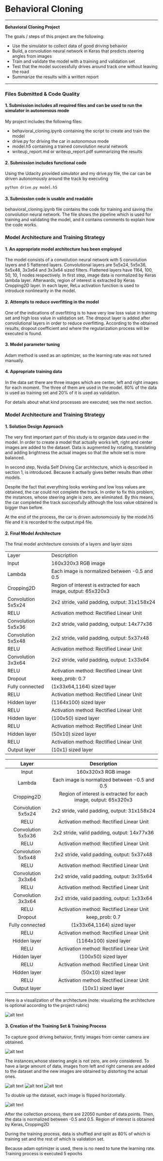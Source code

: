 # **Behavioral Cloning** 
---
**Behavioral Cloning Project**

The goals / steps of this project are the following:
* Use the simulator to collect data of good driving behavior
* Build, a convolution neural network in Keras that predicts steering angles from images
* Train and validate the model with a training and validation set
* Test that the model successfully drives around track one without leaving the road
* Summarize the results with a written report


[//]: # (Image References)

[image1]: ./examples/architecture.JPG "Model Architecture"
[image2]: ./examples/center.png "Image from center camera"
[image3]: ./examples/center_flip.png "Flipped image from center camera"
[image4]: ./examples/center_augment.png "Distortion applied on the image"
[image5]: ./examples/left.png "Image from left camera"
[image6]: ./examples/right.png "Image from right camera"

---
### Files Submitted & Code Quality

#### 1. Submission includes all required files and can be used to run the simulator in autonomous mode

My project includes the following files:
* behavioral_cloning.ipynb containing the script to create and train the model
* drive.py for driving the car in autonomous mode
* model.h5 containing a trained convolution neural network 
* writeup_report.md or writeup_report.pdf summarizing the results

#### 2. Submission includes functional code
Using the Udacity provided simulator and my drive.py file, the car can be driven autonomously around the track by executing 
```sh
python drive.py model.h5
```

#### 3. Submission code is usable and readable

behavioral_cloning.ipynb file contains the code for training and saving the convolution neural network. The file shows the pipeline which is used for training and validating the model, and it contains comments to explain how the code works.

### Model Architecture and Training Strategy

#### 1. An appropriate model architecture has been employed

The model consists of a convolution neural network with 5 convolution layers and 5 flattened layers. Convolutional layers are 5x5x24, 5x5x36, 5x5x48, 3x3x64 and 3x3x64 sized filters. Flattened layers have 1164, 100, 50, 10, 1 nodes respectively. In first step, image data is normalized by Keras lambda layer. Afterwards, region of interest is extracted by Keras Cropping2D layer. In each layer, ReLu activation function is used to introduce nonlinearity in the model. 

#### 2. Attempts to reduce overfitting in the model

One of the indications of overfitting is to have very low loss value in training set and high loss value in validation set. 
The dropout layer is added after convolutional layers in order to reduce overfitting. According to the obtained results, dropout coefficient and where the regularization process will be executed is found. 

#### 3. Model parameter tuning

Adam method is used as an optimizer, so the learning rate was not tuned manually.

#### 4. Appropriate training data

In the data set there are three images which are center, left and right images for each moment. The three of them are used in the model. 80% of the data is used as training set and 20% of it is used as validation. 

For details about what kind processes are executed, see the next section. 

### Model Architecture and Training Strategy

#### 1. Solution Design Approach

The very first important part of this study is to organize data used in the model. In order to create a model that actually works left, right and center images are added to the dataset. Data is augmented by rotating, translating and adding brightness the actual images so that the whole set is more balanced. 

In second step, Nvidia Self Driving Car architecture, which is described in section 1, is introduced. Because it actually gives better results than other models. 

Despite the fact that everything looks working and low loss values are obtained, the car could not complete the track. In order to fix this problem, the instances, whose steering angle is zero, are eliminated. By this means, the car completed the track successfully although the loss value obtained is bigger than before. 

At the end of the process, the car is driven autonomously by the model.h5 file and it is recorded to the output.mp4 file. 

#### 2. Final Model Architecture

The final model architecture consists of a layers and layer sizes

<table>
  <tr>
    <td>Layer</td>
    <td>Description</td>
  </tr>
  <tr>
    <td>Input</td>
    <td>160x320x3 RGB image</td>
  </tr>
  <tr>
    <td>Lambda</td>
    <td>Each image is normalized between -0.5 and 0.5</td>
  </tr>
  <tr>
    <td>Cropping2D</td>
    <td>Region of interest is extracted for each image, output: 65x320x3</td>
  </tr>
  <tr>
    <td>Convolution 5x5x24</td>
    <td>2x2 stride, valid padding, output: 31x158x24</td>
  </tr>
  <tr>
    <td>RELU</td>
    <td>Activation method: Rectified Linear Unit</td>
  </tr>
  <tr>
    <td>Convolution 5x5x36</td>
    <td>2x2 stride, valid padding, output: 14x77x36</td>
  </tr>
  <tr>
    <td>Convolution 5x5x48</td>
    <td>2x2 stride, valid padding, output: 5x37x48</td>
  </tr>
  <tr>
    <td>RELU</td>
    <td>Activation method: Rectified Linear Unit</td>
  </tr>
  <tr>
    <td>Convolution 3x3x64</td>
    <td>2x2 stride, valid padding, output: 1x33x64</td>
  </tr>
  <tr>
    <td>RELU</td>
    <td>Activation method: Rectified Linear Unit</td>
  </tr>
  <tr>
    <td>Dropout</td>
    <td>keep_prob: 0.7</td>
  </tr>
  <tr>
    <td>Fully connected</td>
    <td>(1x33x64,1164) sized layer</td>
  </tr>
  <tr>
    <td>RELU</td>
    <td>Activation method: Rectified Linear Unit</td>
  </tr>
  <tr>
    <td>Hidden layer</td>
    <td>(1164x100) sized layer</td>
  </tr>
  <tr>
    <td>RELU</td>
    <td>Activation method: Rectified Linear Unit</td>
  </tr>
  <tr>
    <td>Hidden layer</td>
    <td>(100x50) sized layer</td>
  </tr>
  <tr>
    <td>RELU</td>
    <td>Activation method: Rectified Linear Unit</td>
  </tr>
  <tr>
    <td>Hidden layer</td>
    <td>(50x10) sized layer</td>
  </tr>
  <tr>
    <td>RELU</td>
    <td>Activation method: Rectified Linear Unit</td>
  </tr>
  <tr>
    <td>Output layer</td>
    <td>(10x1) sized layer</td>
  </tr>
</table>


| Layer         		|     Description	        					| 
|:-----------------:|:-----------------------------------------------------------------------:| 
| Input         		| 160x320x3 RGB image   							| 
| Lambda    	| Each image is normalized between -0.5 and 0.5 	|
| Cropping2D    	| Region of interest is extracted for each image, output: 65x320x3|
| Convolution 5x5x24     	| 2x2 stride, valid padding, output: 31x158x24 	|
| RELU					|	Activation method: Rectified Linear Unit    |
| Convolution 5x5x36	    | 2x2 stride, valid padding, output: 14x77x36    |
| RELU          | Activation method: Rectified Linear Unit     |
| Convolution 5x5x48     	| 2x2 stride, valid padding, output: 5x37x48 	|
| RELU					|	Activation method: Rectified Linear Unit    |
| Convolution 3x3x64	    | 2x2 stride, valid padding, output: 3x35x64    |
| RELU          | Activation method: Rectified Linear Unit     |
| Convolution 3x3x64	    | 2x2 stride, valid padding, output: 1x33x64    |
| RELU          | Activation method: Rectified Linear Unit     |
| Dropout			| keep_prob: 0.7 	|
| Fully connected		| (1x33x64,1164) sized layer 	|
| RELU				| Activation method: Rectified Linear Unit 	|
|	Hidden layer | (1164x100) sized layer   	|
| RELU				| Activation method: Rectified Linear Unit 	|
|	Hidden layer | (100x50) sized layer   	|
| RELU				| Activation method: Rectified Linear Unit 	|
|	Hidden layer | (50x10) sized layer   	|
| RELU				| Activation method: Rectified Linear Unit 	|
|	Output layer |	(10x1) sized layer	|

Here is a visualization of the architecture (note: visualizing the architecture is optional according to the project rubric)

![alt text][image1]

#### 3. Creation of the Training Set & Training Process

To capture good driving behavior, firstly images from center camera are obtained. 

![alt text][image2]

The instances,whose steering angle is not zero, are only considered. To have a large amount of data, images from left and right cameras are added to the dataset and the new images are obtained by distorting the actual ones. 

![alt text][image5]
![alt text][image6]
![alt text][image4]

To double up the dataset, each image is flipped horizontally.

![alt text][image3]

After the collection process, there are 22050 number of data points. Then, the data is normalized between -0.5 and 0.5. Region of interest is obtained by Keras, Cropping2D

During the training process, data is shuffled and split as 80% of which is training set and the rest of which is validation set. 

Because adam optimizer is used, there is no need to tune the learning rate. Training process is executed 5 epochs
